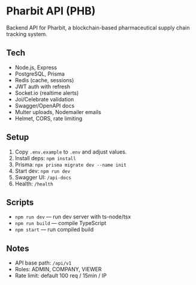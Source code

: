 # Pharbit API (PHB)

Backend API for Pharbit, a blockchain-based pharmaceutical supply chain tracking system.

## Tech
- Node.js, Express
- PostgreSQL, Prisma
- Redis (cache, sessions)
- JWT auth with refresh
- Socket.io (realtime alerts)
- Joi/Celebrate validation
- Swagger/OpenAPI docs
- Multer uploads, Nodemailer emails
- Helmet, CORS, rate limiting

## Setup
1. Copy `.env.example` to `.env` and adjust values.
2. Install deps: `npm install`
3. Prisma: `npx prisma migrate dev --name init`
4. Start dev: `npm run dev`
5. Swagger UI: `/api-docs`
6. Health: `/health`

## Scripts
- `npm run dev` — run dev server with ts-node/tsx
- `npm run build` — compile TypeScript
- `npm start` — run compiled build

## Notes
- API base path: `/api/v1`
- Roles: ADMIN, COMPANY, VIEWER
- Rate limit: default 100 req / 15min / IP